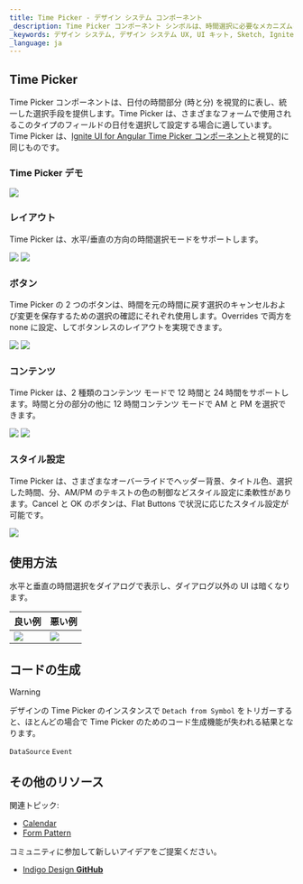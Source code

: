 ```yaml
---
title: Time Picker - デザイン システム コンポーネント
_description: Time Picker コンポーネント シンボルは、時間選択に必要なメカニズムを提供する時間のビジュアル表現として使用します。
_keywords: デザイン システム, デザイン システム UX, UI キット, Sketch, Ignite UI for Angular, Sketch to Angular, Angular, Angular デザイン システム, Sketch からコードをエクスポート, Angular 用のデザイン キット, Sketch HTML, Sketch to HTML, Sketch UI キット
_language: ja
---
```


## Time Picker

Time Picker コンポーネントは、日付の時間部分 (時と分) を視覚的に表し、統一した選択手段を提供します。Time Picker は、さまざまなフォームで使用されるこのタイプのフィールドの日付を選択して設定する場合に適しています。Time Picker は、[Ignite UI for Angular Time Picker コンポーネント](https://jp.infragistics.com/products/ignite-ui-angular/angular/components/time_picker.html)と視覚的に同じものです。

### Time Picker デモ

<img src="../images/timepicker_demo.png" srcset="../images/timepicker_demo@2x.png 2x" />

### レイアウト

Time Picker は、水平/垂直の方向の時間選択モードをサポートします。

<img src="../images/timepicker_horizontal.png" srcset="../images/timepicker_horizontal@2x.png 2x" />
<img src="../images/timepicker_vertical.png" srcset="../images/timepicker_vertical@2x.png 2x" />

### ボタン

Time Picker の 2 つのボタンは、時間を元の時間に戻す選択のキャンセルおよび変更を保存するための選択の確認にそれぞれ使用します。Overrides で両方を none に設定、してボタンレスのレイアウトを実現できます。

<img src="../images/timepicker_buttons.png" srcset="../images/timepicker_buttons@2x.png 2x" />
<img src="../images/timepicker_nobuttons.png" srcset="../images/timepicker_nobuttons@2x.png 2x" />

### コンテンツ

Time Picker は、2 種類のコンテンツ モードで 12 時間と 24 時間をサポートします。時間と分の部分の他に 12 時間コンテンツ モードで AM と PM を選択できます。

<img src="../images/timepicker_12.png" srcset="../images/timepicker_12@2x.png 2x" />
<img src="../images/timepicker_24.png" srcset="../images/timepicker_24@2x.png 2x" />

### スタイル設定

Time Picker は、さまざまなオーバーライドでヘッダー背景、タイトル色、選択した時間、分、AM/PM のテキストの色の制御などスタイル設定に柔軟性があります。Cancel と OK のボタンは、Flat Buttons で状況に応じたスタイル設定が可能です。

<img src="../images/timepicker_styling.png" srcset="../images/timepicker_styling@2x.png 2x" />

## 使用方法

水平と垂直の時間選択をダイアログで表示し、ダイアログ以外の UI は暗くなります。

| 良い例                                                                                     |悪い例                                                                                      |
| -------------------------------------------------------------------------------------- | ------------------------------------------------------------------------------------------ |
| <img src="../images/timepicker_do1.png" srcset="../images/timepicker_do1@2x.png 2x" />|<img src="../images/timepicker_dont1.png" srcset="../images/timepicker_dont1@2x.png 2x" /> |

## コードの生成

> [!WARNING]
> デザインの Time Picker のインスタンスで `Detach from Symbol` をトリガーすると、ほとんどの場合で Time Picker のためのコード生成機能が失われる結果となります。

`DataSource`
`Event`

## その他のリソース

関連トピック:

- [Calendar](calendar.md)
- [Form Pattern](../patterns/form.md)
  <div class="divider--half"></div>

コミュニティに参加して新しいアイデアをご提案ください。

- [Indigo Design **GitHub**](https://github.com/IgniteUI/design-system-docfx)
